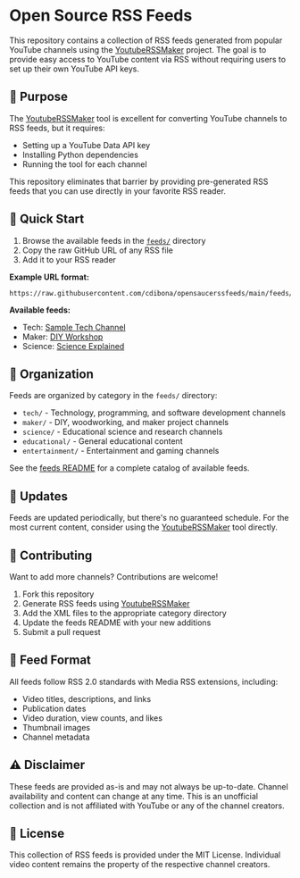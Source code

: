 # Open Source RSS Feeds

This repository contains a collection of RSS feeds generated from popular YouTube channels using the [YoutubeRSSMaker](https://github.com/cdibona/YoutubeRSSMaker) project. The goal is to provide easy access to YouTube content via RSS without requiring users to set up their own YouTube API keys.

## 🎯 Purpose

The [YoutubeRSSMaker](https://github.com/cdibona/YoutubeRSSMaker) tool is excellent for converting YouTube channels to RSS feeds, but it requires:
- Setting up a YouTube Data API key
- Installing Python dependencies  
- Running the tool for each channel

This repository eliminates that barrier by providing pre-generated RSS feeds that you can use directly in your favorite RSS reader.

## 🚀 Quick Start

1. Browse the available feeds in the [`feeds/`](feeds/) directory
2. Copy the raw GitHub URL of any RSS file
3. Add it to your RSS reader

**Example URL format:**
```
https://raw.githubusercontent.com/cdibona/opensaucerssfeeds/main/feeds/tech/sample_tech_channel.xml
```

**Available feeds:**
- Tech: [Sample Tech Channel](https://raw.githubusercontent.com/cdibona/opensaucerssfeeds/main/feeds/tech/sample_tech_channel.xml)
- Maker: [DIY Workshop](https://raw.githubusercontent.com/cdibona/opensaucerssfeeds/main/feeds/maker/diy_workshop.xml) 
- Science: [Science Explained](https://raw.githubusercontent.com/cdibona/opensaucerssfeeds/main/feeds/science/science_explained.xml)

## 📁 Organization

Feeds are organized by category in the `feeds/` directory:
- `tech/` - Technology, programming, and software development channels
- `maker/` - DIY, woodworking, and maker project channels  
- `science/` - Educational science and research channels
- `educational/` - General educational content
- `entertainment/` - Entertainment and gaming channels

See the [feeds README](feeds/README.md) for a complete catalog of available feeds.

## 🔄 Updates

Feeds are updated periodically, but there's no guaranteed schedule. For the most current content, consider using the [YoutubeRSSMaker](https://github.com/cdibona/YoutubeRSSMaker) tool directly.

## 🤝 Contributing

Want to add more channels? Contributions are welcome!

1. Fork this repository
2. Generate RSS feeds using [YoutubeRSSMaker](https://github.com/cdibona/YoutubeRSSMaker)
3. Add the XML files to the appropriate category directory
4. Update the feeds README with your new additions
5. Submit a pull request

## 📝 Feed Format

All feeds follow RSS 2.0 standards with Media RSS extensions, including:
- Video titles, descriptions, and links
- Publication dates
- Video duration, view counts, and likes
- Thumbnail images
- Channel metadata

## ⚠️ Disclaimer

These feeds are provided as-is and may not always be up-to-date. Channel availability and content can change at any time. This is an unofficial collection and is not affiliated with YouTube or any of the channel creators.

## 📄 License

This collection of RSS feeds is provided under the MIT License. Individual video content remains the property of the respective channel creators.
